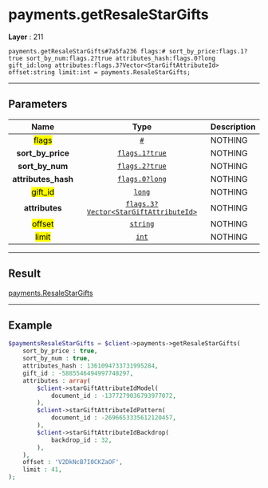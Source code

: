 # payments.getResaleStarGifts

**Layer** : 211

```tl
payments.getResaleStarGifts#7a5fa236 flags:# sort_by_price:flags.1?true sort_by_num:flags.2?true attributes_hash:flags.0?long gift_id:long attributes:flags.3?Vector<StarGiftAttributeId> offset:string limit:int = payments.ResaleStarGifts;
```

---

## Parameters

| Name | Type | Description |
| :---: | :---: | :--- |
| <mark>flags</mark> | [`#`](type/#) | NOTHING |
| **sort_by_price** | [`flags.1?true`](type/true) | NOTHING |
| **sort_by_num** | [`flags.2?true`](type/true) | NOTHING |
| **attributes_hash** | [`flags.0?long`](type/long) | NOTHING |
| <mark>gift_id</mark> | [`long`](type/long) | NOTHING |
| **attributes** | [`flags.3?Vector<StarGiftAttributeId>`](type/StarGiftAttributeId) | NOTHING |
| <mark>offset</mark> | [`string`](type/string) | NOTHING |
| <mark>limit</mark> | [`int`](type/int) | NOTHING |

---

## Result

[payments.ResaleStarGifts](type/payments.ResaleStarGifts)

---

## Example

```php
$paymentsResaleStarGifts = $client->payments->getResaleStarGifts(
	sort_by_price : true,
	sort_by_num : true,
	attributes_hash : 1361094733731995284,
	gift_id : -5885546494997748297,
	attributes : array(
		$client->starGiftAttributeIdModel(
			document_id : -1377279036793977072,
		),
		$client->starGiftAttributeIdPattern(
			document_id : -2696653335612120457,
		),
		$client->starGiftAttributeIdBackdrop(
			backdrop_id : 32,
		),
	),
	offset : 'V2DkNcB7I0CKZaOF',
	limit : 41,
);
```